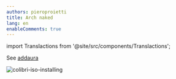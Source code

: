 ```yaml
---
authors: pieroproietti
title: Arch naked
lang: en
enableComments: true
---
```

import Translactions from '@site/src/components/Translactions';

<Translactions />

See [addaura](https://penguins-eggs.net/blog/addaura)

![colibri-iso-installing](/images/arch-naked/colibri-iso-installing.png)
